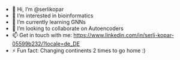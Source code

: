 - 👋 Hi, I’m @serlikopar
- 👀 I’m interested in bioinformatics
- 🌱 I’m currently learning GNNs
- 💞️ I’m looking to collaborate on Autoencoders
- 📫 Get in touch with me: https://www.linkedin.com/in/serli-kopar-05599b232/?locale=de_DE
- ⚡ Fun fact: Changing continents 2 times to go home :)

<!---
serlikopar/serlikopar is a ✨ special ✨ repository because its `README.md` (this file) appears on your GitHub profile.
You can click the Preview link to take a look at your changes.
--->
